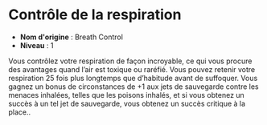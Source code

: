 # Contrôle de la respiration

 * **Nom d'origine** : Breath Control
 * **Niveau** : 1


<p>Vous contrôlez votre respiration de façon incroyable, ce qui vous procure des avantages quand l’air est toxique ou raréfié. Vous pouvez retenir votre respiration 25 fois plus longtemps que d’habitude avant de suffoquer. Vous gagnez un bonus de circonstances de +1 aux jets de sauvegarde contre les menaces inhalées, telles que les poisons inhalés, et si vous obtenez un succès à un tel jet de sauvegarde, vous obtenez un succès critique à la place..</p>